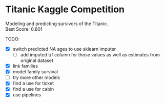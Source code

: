 # Titanic Kaggle Competition
Modeling and predicting survivors of the Titanic.  
Best Score: 0.801

TODO:  
- [x] switch predicted NA ages to use sklearn imputer
  - [ ] add imputed t/f column for those values as well as estimates from original dataset 
- [x] link families
- [x] model family survival
- [ ] try more other models
- [x] find a use for ticket
- [x] find a use for cabin
- [x] use pipelines
